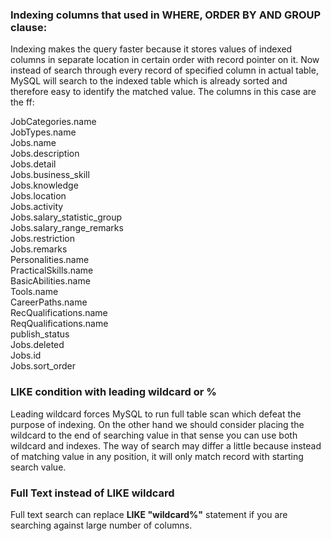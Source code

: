 ### Indexing columns that used in WHERE, ORDER BY AND GROUP clause:
Indexing makes the query faster because it stores values of indexed columns in separate 
location in certain order with record pointer on it. Now instead of search through every
record of specified column in actual table, MySQL will search to the indexed table which is already
sorted and therefore easy to identify the matched value. The columns in this case are 
the ff:

JobCategories.name\
JobTypes.name\
Jobs.name\
Jobs.description\
Jobs.detail\
Jobs.business_skill\
Jobs.knowledge\
Jobs.location\
Jobs.activity\
Jobs.salary_statistic_group\
Jobs.salary_range_remarks\
Jobs.restriction\
Jobs.remarks\
Personalities.name\
PracticalSkills.name\
BasicAbilities.name\
Tools.name\
CareerPaths.name\
RecQualifications.name\
ReqQualifications.name\
publish_status\
Jobs.deleted\
Jobs.id\
Jobs.sort_order

### LIKE condition with leading wildcard or %
Leading wildcard forces MySQL to run full table scan which defeat the purpose of
indexing. On the other hand we should consider placing the wildcard to the end of
searching value in that sense you can use both wildcard and indexes. The way of search
may differ a little because instead of matching value in any position, it will only match
record with starting search value.

### Full Text instead of LIKE wildcard
Full text search can replace **LIKE "wildcard%"** statement if you are searching against large number of columns.
